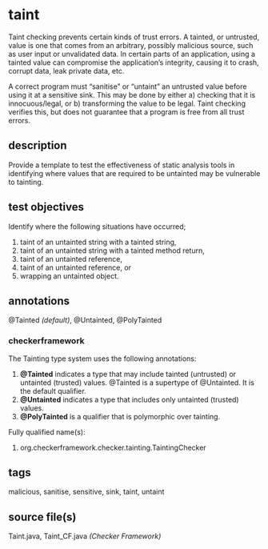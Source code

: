# taint
Taint checking prevents certain kinds of trust errors. A tainted, or untrusted, 
value is one that comes from an arbitrary, possibly malicious source, such as user input 
or unvalidated data. In certain parts of an application, using a tainted value can 
compromise the application’s integrity, causing it to crash, corrupt data, leak private 
data, etc.

A correct program must “sanitise” or “untaint” an untrusted value before using it at a 
sensitive sink. This may be done by either a) checking that it is innocuous/legal, or b) 
transforming the value to be legal. Taint checking verifies this, but does not guarantee 
that a program is free from all trust errors.

## description
Provide a template to test the effectiveness of static analysis tools in identifying 
where values that are required to be untainted may be vulnerable to tainting. 

## test objectives
Identify where the following situations have occurred;
1) taint of an untainted string with a tainted string,
2) taint of an untainted string with a tainted method return,
3) taint of an untainted reference,
4) taint of an untainted reference, or
5) wrapping an untainted object.

## annotations
@Tainted *(default)*, @Untainted, @PolyTainted

### checkerframework
The Tainting type system uses the following annotations:
1) **@Tainted** indicates a type that may include tainted (untrusted) or untainted 
(trusted) values. @Tainted is a supertype of @Untainted. It is the default qualifier.
2) **@Untainted** indicates a type that includes only untainted (trusted) values.
3) **@PolyTainted** is a qualifier that is polymorphic over tainting.

Fully qualified name(s):
1) org.checkerframework.checker.tainting.TaintingChecker

## tags
malicious, sanitise, sensitive, sink, taint, untaint

## source file(s)
Taint.java, Taint_CF.java _(Checker Framework)_
